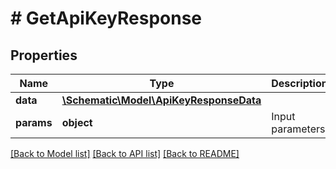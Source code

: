 # # GetApiKeyResponse

## Properties

Name | Type | Description | Notes
------------ | ------------- | ------------- | -------------
**data** | [**\Schematic\Model\ApiKeyResponseData**](ApiKeyResponseData.md) |  |
**params** | **object** | Input parameters |

[[Back to Model list]](../../README.md#models) [[Back to API list]](../../README.md#endpoints) [[Back to README]](../../README.md)
